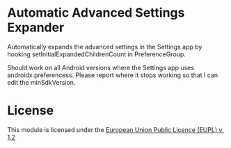 # Automatic Advanced Settings Expander
Automatically expands the advanced settings in the Settings app by hooking setInitialExpandedChildrenCount in PreferenceGroup.

Should work on all Android versions where the Settings app uses androidx.preferencess. Please report where it stops working so that I can edit the minSdkVersion.

# License
This module is licensed under the [European Union Public Licence (EUPL) v. 1.2](https://joinup.ec.europa.eu/collection/eupl/eupl-text-eupl-12)

